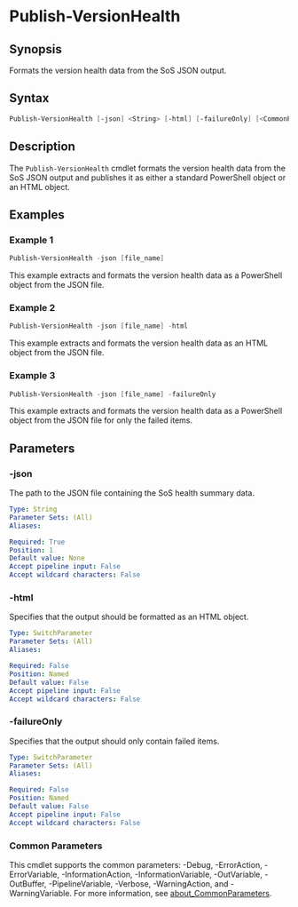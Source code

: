 # Publish-VersionHealth

## Synopsis

Formats the version health data from the SoS JSON output.

## Syntax

```powershell
Publish-VersionHealth [-json] <String> [-html] [-failureOnly] [<CommonParameters>]
```

## Description

The `Publish-VersionHealth` cmdlet formats the version health data from the SoS JSON output and publishes it as either a standard PowerShell object or an HTML object.

## Examples

### Example 1

```powershell
Publish-VersionHealth -json [file_name]
```

This example extracts and formats the version health data as a PowerShell object from the JSON file.

### Example 2

```powershell
Publish-VersionHealth -json [file_name] -html
```

This example extracts and formats the version health data as an HTML object from the JSON file.

### Example 3

```powershell
Publish-VersionHealth -json [file_name] -failureOnly
```

This example extracts and formats the version health data as a PowerShell object from the JSON file for only the failed items.

## Parameters

### -json

The path to the JSON file containing the SoS health summary data.

```yaml
Type: String
Parameter Sets: (All)
Aliases:

Required: True
Position: 1
Default value: None
Accept pipeline input: False
Accept wildcard characters: False
```

### -html

Specifies that the output should be formatted as an HTML object.

```yaml
Type: SwitchParameter
Parameter Sets: (All)
Aliases:

Required: False
Position: Named
Default value: False
Accept pipeline input: False
Accept wildcard characters: False
```

### -failureOnly

Specifies that the output should only contain failed items.

```yaml
Type: SwitchParameter
Parameter Sets: (All)
Aliases:

Required: False
Position: Named
Default value: False
Accept pipeline input: False
Accept wildcard characters: False
```

### Common Parameters

This cmdlet supports the common parameters: -Debug, -ErrorAction, -ErrorVariable, -InformationAction, -InformationVariable, -OutVariable, -OutBuffer, -PipelineVariable, -Verbose, -WarningAction, and -WarningVariable. For more information, see [about_CommonParameters](http://go.microsoft.com/fwlink/?LinkID=113216).
